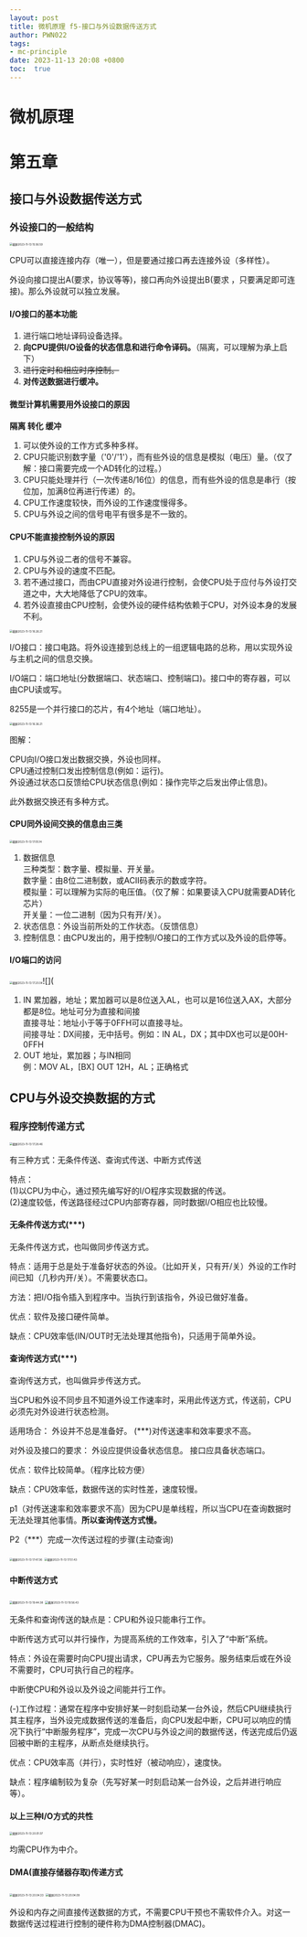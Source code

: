 ```yaml
---
layout: post
title: 微机原理 f5-接口与外设数据传送方式
author: PWN022
tags:
- mc-principle
date: 2023-11-13 20:08 +0800
toc:  true
---
```


# 微机原理

# 第五章

## 接口与外设数据传送方式

### 外设接口的一般结构

<img src="https://cdn.jsdelivr.net/gh/PWN022/POFMC/my_screenshot/%E6%88%AA%E5%B1%8F2023-11-13%2015.56.59.png" alt="截屏2023-11-13 15.56.59" style="zoom:33%;" />

CPU可以直接连接内存（唯一），但是要通过接口再去连接外设（多样性）。

外设向接口提出A(要求，协议等等)，接口再向外设提出B(要求 ，只要满足即可连接)。那么外设就可以独立发展。

#### I/O接口的基本功能

1. 进行端口地址译码设备选择。
2. **向CPU提供I/O设备的状态信息和进行命令译码。**（隔离，可以理解为承上启下）
3. ~~进行定时和相应时序控制。~~
4. **对传送数据进行缓冲。**

#### 微型计算机需要用外设接口的原因

**隔离 转化 缓冲**

1. 可以使外设的工作方式多种多样。
2. CPU只能识别数字量（'0'/'1'），而有些外设的信息是模拟（电压）量。（仅了解：接口需要完成一个AD转化的过程。）
3. CPU只能处理并行（一次传递8/16位）的信息，而有些外设的信息是串行（按位加，加满8位再进行传递）的。
4. CPU工作速度较快，而外设的工作速度慢得多。
5. CPU与外设之间的信号电平有很多是不一致的。

#### CPU不能直接控制外设的原因

1. CPU与外设二者的信号不兼容。
2. CPU与外设的速度不匹配。
3. 若不通过接口，而由CPU直接对外设进行控制，会使CPU处于应付与外设打交道之中，大大地降低了CPU的效率。
4. 若外设直接由CPU控制，会使外设的硬件结构依赖于CPU，对外设本身的发展不利。

<img src="https://cdn.jsdelivr.net/gh/PWN022/POFMC/my_screenshot/%E6%88%AA%E5%B1%8F2023-11-13%2016.26.21.png" alt="截屏2023-11-13 16.26.21" style="zoom:33%;" />

I/O接口：接口电路。将外设连接到总线上的一组逻辑电路的总称，用以实现外设与主机之间的信息交换。

I/O端口：端口地址(分数据端口、状态端口、控制端口)。接口中的寄存器，可以由CPU读或写。

8255是一个并行接口的芯片，有4个地址（端口地址）。

<img src="https://cdn.jsdelivr.net/gh/PWN022/POFMC/my_screenshot/%E6%88%AA%E5%B1%8F2023-11-13%2016.36.21.png" alt="截屏2023-11-13 16.36.21" style="zoom:33%;" />

图解：

CPU向I/O接口发出数据交换，外设也同样。  
CPU通过控制口发出控制信息(例如：运行)。  
外设通过状态口反馈给CPU状态信息(例如：操作完毕之后发出停止信息)。

此外数据交换还有多种方式。

#### CPU同外设间交换的信息由三类

<img src="https://cdn.jsdelivr.net/gh/PWN022/POFMC/my_screenshot/%E6%88%AA%E5%B1%8F2023-11-13%2017.05.14.png" alt="截屏2023-11-13 17.05.14" style="zoom:33%;" />

1. 数据信息  
   三种类型：数字量、模拟量、开关量。  
   数字量：由8位二进制数，或ACII码表示的数或字符。  
   模拟量：可以理解为实际的电压值。（仅了解：如果要读入CPU就需要AD转化芯片）  
   开关量：一位二进制（因为只有开/关）。
2. 状态信息：外设当前所处的工作状态。（反馈信息）
3. 控制信息：由CPU发出的，用于控制I/O接口的工作方式以及外设的启停等。

#### I/O端口的访问

<img src="https://cdn.jsdelivr.net/gh/PWN022/POFMC/my_screenshot/%E6%88%AA%E5%B1%8F2023-11-13%2017.20.04.png" alt="截屏2023-11-13 17.20.04" style="zoom:33%;" />![](

1. IN 累加器，地址；累加器可以是8位送入AL，也可以是16位送入AX，大部分都是8位。地址可分为直接和间接  
   直接寻址：地址小于等于0FFH可以直接寻址。  
   间接寻址：DX间接，无中括号。例如：IN AL，DX；其中DX也可以是00H-0FFH
2. OUT 地址，累加器；与IN相同  
   例：MOV AL，[BX]      OUT 12H，AL；正确格式

## CPU与外设交换数据的方式

### 程序控制传递方式

<img src="https://cdn.jsdelivr.net/gh/PWN022/POFMC/my_screenshot/%E6%88%AA%E5%B1%8F2023-11-13%2017.28.46.png" alt="截屏2023-11-13 17.28.46" style="zoom:33%;" />

有三种方式：无条件传送、查询式传送、中断方式传送

特点：  
(1)以CPU为中心，通过预先编写好的I/O程序实现数据的传送。  
(2)速度较低，传送路径经过CPU内部寄存器，同时数据I/O相应也比较慢。

#### 无条件传送方式(***)

无条件传送方式，也叫做同步传送方式。

特点：适用于总是处于准备好状态的外设。（比如开关，只有开/关）外设的工作时间已知（几秒内开/关）。不需要状态口。 

方法：把I/O指令插入到程序中。当执行到该指令，外设已做好准备。

优点：软件及接口硬件简单。

缺点：CPU效率低(IN/OUT时无法处理其他指令)，只适用于简单外设。

#### 查询传送方式(***)

查询传送方式，也叫做异步传送方式。

当CPU和外设不同步且不知道外设工作速率时，采用此传送方式，传送前，CPU必须先对外设进行状态检测。

适用场合：  外设并不总是准备好。  (***)对传送速率和效率要求不高。

对外设及接口的要求：  外设应提供设备状态信息。  接口应具备状态端口。

优点：软件比较简单。（程序比较方便）

缺点：CPU效率低，数据传送的实时性差，速度较慢。

p1（对传送速率和效率要求不高）因为CPU是单线程，所以当CPU在查询数据时无法处理其他事情。**所以查询传送方式慢。**

P2（***）完成一次传送过程的步骤(主动查询)

<img src="https://cdn.jsdelivr.net/gh/PWN022/POFMC/my_screenshot/%E6%88%AA%E5%B1%8F2023-11-13%2017.47.36.png" alt="截屏2023-11-13 17.47.36" style="zoom:33%;" />



<img src="https://cdn.jsdelivr.net/gh/PWN022/POFMC/my_screenshot/%E6%88%AA%E5%B1%8F2023-11-13%2017.51.43.png" alt="截屏2023-11-13 17.51.43" style="zoom:33%;" />

#### 中断传送方式

<img src="https://cdn.jsdelivr.net/gh/PWN022/POFMC/my_screenshot/%E6%88%AA%E5%B1%8F2023-11-13%2019.44.38.png" alt="截屏2023-11-13 19.44.38" style="zoom:33%;" />

<img src="https://cdn.jsdelivr.net/gh/PWN022/POFMC/my_screenshot/%E6%88%AA%E5%B1%8F2023-11-13%2019.56.43.png" alt="截屏2023-11-13 19.56.43" style="zoom:33%;" />

无条件和查询传送的缺点是：CPU和外设只能串行工作。

中断传送方式可以并行操作，为提高系统的工作效率，引入了“中断”系统。

特点：外设在需要时向CPU提出请求，CPU再去为它服务。服务结束后或在外设不需要时，CPU可执行自己的程序。

中断使CPU和外设以及外设之间能并行工作。

(-)工作过程：通常在程序中安排好某一时刻启动某一台外设，然后CPU继续执行其主程序，当外设完成数据传送的准备后，向CPU发起中断，CPU可以响应的情况下执行“中断服务程序”，完成一次CPU与外设之间的数据传送，传送完成后仍返回被中断的主程序，从断点处继续执行。

优点：CPU效率高（并行），实时性好（被动响应），速度快。

缺点：程序编制较为复杂（先写好某一时刻启动某一台外设，之后并进行响应等）。

#### 以上三种I/O方式的共性

<img src="https://cdn.jsdelivr.net/gh/PWN022/POFMC/my_screenshot/%E6%88%AA%E5%B1%8F2023-11-13%2020.01.07.png" alt="截屏2023-11-13 20.01.07" style="zoom:33%;" />

均需CPU作为中介。

#### DMA(直接存储器存取)传递方式

<img src="https://cdn.jsdelivr.net/gh/PWN022/POFMC/my_screenshot/%E6%88%AA%E5%B1%8F2023-11-13%2020.04.33.png" alt="截屏2023-11-13 20.04.33" style="zoom:33%;" />

<img src="https://cdn.jsdelivr.net/gh/PWN022/POFMC/my_screenshot/%E6%88%AA%E5%B1%8F2023-11-13%2020.04.09.png" alt="截屏2023-11-13 20.04.09" style="zoom:33%;" />

外设和内存之间直接传送数据的方式，不需要CPU干预也不需软件介入。对这一数据传送过程进行控制的硬件称为DMA控制器(DMAC)。
